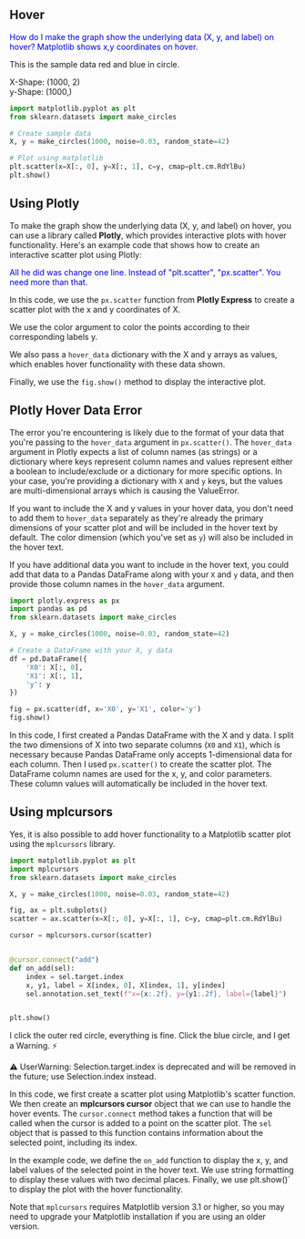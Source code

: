 ## Hover

<span style="color:#0000dd;">How do I make the graph show the underlying data (X, y, and label) on hover?  Matplotlib shows x,y coordinates on hover.</span>

This is the sample data red and blue in circle.

X-Shape: (1000, 2)<br>
y-Shape: (1000,)

```python
import matplotlib.pyplot as plt
from sklearn.datasets import make_circles

# Create sample data
X, y = make_circles(1000, noise=0.03, random_state=42)

# Plot using matplotlib
plt.scatter(x=X[:, 0], y=X[:, 1], c=y, cmap=plt.cm.RdYlBu)
plt.show()
```

## Using Plotly

To make the graph show the underlying data (X, y, and label) on hover, you can use a library called **Plotly**, which provides interactive plots with hover functionality. Here's an example code that shows how to create an interactive scatter plot using Plotly:

<span style="color:#0000dd;">All he did was change one line.  Instead of "plt.scatter", "px.scatter".  You need more than that.</span>

In this code, we use the `px.scatter` function from **Plotly Express** to create a scatter plot with the x and y coordinates of X.

We use the color argument to color the points according to their corresponding labels y.

We also pass a `hover_data` dictionary with the X and y arrays as values, which enables hover functionality with these data shown.

Finally, we use the `fig.show()` method to display the interactive plot.

## Plotly Hover Data Error

The error you're encountering is likely due to the format of your data that you're passing to the `hover_data` argument in `px.scatter()`. The `hover_data` argument in Plotly expects a list of column names (as strings) or a dictionary where keys represent column names and values represent either a boolean to include/exclude or a dictionary for more specific options. In your case, you're providing a dictionary with `X` and `y` keys, but the values are multi-dimensional arrays which is causing the ValueError.

If you want to include the X and y values in your hover data, you don't need to add them to `hover_data` separately as they're already the primary dimensions of your scatter plot and will be included in the hover text by default. The color dimension (which you've set as `y`) will also be included in the hover text. 

If you have additional data you want to include in the hover text, you could add that data to a Pandas DataFrame along with your `X` and `y` data, and then provide those column names in the `hover_data` argument.

```python
import plotly.express as px
import pandas as pd
from sklearn.datasets import make_circles

X, y = make_circles(1000, noise=0.03, random_state=42)

# Create a DataFrame with your X, y data
df = pd.DataFrame({
    'X0': X[:, 0],
    'X1': X[:, 1],
    'y': y
})

fig = px.scatter(df, x='X0', y='X1', color='y')
fig.show()
```

In this code, I first created a Pandas DataFrame with the X and y data. I split the two dimensions of X into two separate columns (`X0` and `X1`), which is necessary because Pandas DataFrame only accepts 1-dimensional data for each column. Then I used `px.scatter()` to create the scatter plot. The DataFrame column names are used for the x, y, and color parameters. These column values will automatically be included in the hover text.

<!-- I apologize for the confusion. It looks like there was a mistake in my previous answer, as the `hover_data` parameter in Plotly Express **expects a dictionary where the values are 1-dimensional arrays.**

To fix this issue, we can modify the code to create two new columns in the data frame, one for the x values and one for the y values, and then use these columns as values for the `hover_data` parameter. -->

## Using mplcursors

Yes, it is also possible to add hover functionality to a Matplotlib scatter plot using the `mplcursors` library.

```python
import matplotlib.pyplot as plt
import mplcursors
from sklearn.datasets import make_circles

X, y = make_circles(1000, noise=0.03, random_state=42)

fig, ax = plt.subplots()
scatter = ax.scatter(x=X[:, 0], y=X[:, 1], c=y, cmap=plt.cm.RdYlBu)

cursor = mplcursors.cursor(scatter)


@cursor.connect("add")
def on_add(sel):
    index = sel.target.index
    x, y1, label = X[index, 0], X[index, 1], y[index]
    sel.annotation.set_text(f"x={x:.2f}, y={y1:.2f}, label={label}")


plt.show()
```

I click the outer red circle, everything is fine.  Click the blue circle, and I get a Warning. ⚡️

⚠️ UserWarning: Selection.target.index is deprecated and will be removed in the future; use Selection.index instead.

In this code, we first create a scatter plot using Matplotlib's scatter function. We then create an **mplcursors cursor** object that we can use to handle the hover events. The `cursor.connect` method takes a function that will be called when the cursor is added to a point on the scatter plot. The `sel` object that is passed to this function contains information about the selected point, including its index.

In the example code, we define the `on_add` function to display the x, y, and label values of the selected point in the hover text. We use string formatting to display these values with two decimal places. Finally, we use plt.show()` to display the plot with the hover functionality.

Note that `mplcursors` requires Matplotlib version 3.1 or higher, so you may need to upgrade your Matplotlib installation if you are using an older version.

<br>
